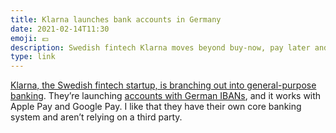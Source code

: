 ```yaml
---
title: Klarna launches bank accounts in Germany
date: 2021-02-14T11:30
emoji: 💶
description: Swedish fintech Klarna moves beyond buy-now, pay later and launches first-class banking in Germany, joining N26 and others.
type: link
---
```


[Klarna, the Swedish fintech startup, is branching out into general-purpose banking][link]. They’re launching [accounts with German IBANs][klarna], and it works with Apple Pay and Google Pay. I like that they have their own core banking system and aren’t relying on a third party.

[link]: https://techcrunch.com/2021/02/09/klarna-launches-bank-accounts-in-germany/
[klarna]: https://www.klarna.com/de/bank-account/
